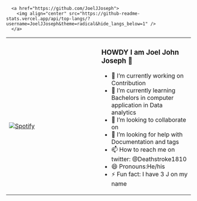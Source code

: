 <table width="100%"> 
  <tr>
  <td width="50%">
      
&nbsp; <br> 
  
&nbsp; <br> [![Spotify](https://joel-jj-oseph.vercel.app/api/spotify)](https://open.spotify.com/user/31de5agmmee5t4x7noztgj3u3tce)
    

  </td>
  <td width="50%">


 ### HOWDY I am Joel John Joseph 👋
  - 🔭 I’m currently working on Contribution
  - 🌱 I’m currently learning Bachelors in computer application in Data analytics
  - 👯 I’m looking to collaborate on 
  - 🤔 I’m looking for help with Documentation and tags
  - 📫 How to reach me on twitter: @Deathstroke1810
  - 😄 Pronouns:He/his
  - ⚡ Fun fact: I have 3 J on my name
    
  </tr>   
    
      <a href="https://github.com/JoelJJoseph">
        <img align="center" src="https://github-readme-stats.vercel.app/api/top-langs/?username=JoelJJoseph&theme=radical&hide_langs_below=1" />
      </a>



